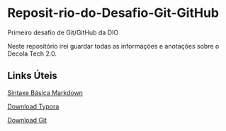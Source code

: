 # Reposit-rio-do-Desafio-Git-GitHub
Primeiro desafio de Git/GitHub da DIO

Neste repositório irei guardar todas as informações e anotações sobre o Decola Tech 2.0.

## Links Úteis

[Sintaxe Básica Markdown](https://www.markdownguide.org/basic-syntax/)

[Download Typora](https://typora.br.uptodown.com/windows/download)

[Download Git](https://git-scm.com/download/win)
